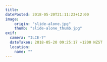 ```yaml
---
title: 
datePosted: 2018-05-20T21:11:23+12:00
image: 
    origin: "slide-alone.jpg"
    thumb: "slide-alone_thumb.jpg"
exif:
  camera: "ILCE-7"
  dateTaken: 2018-05-20 09:25:17 +1200 NZST
  location:
    name: ""
---
```



	